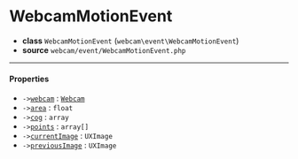 # WebcamMotionEvent

- **class** `WebcamMotionEvent` (`webcam\event\WebcamMotionEvent`)
- **source** `webcam/event/WebcamMotionEvent.php`

---

#### Properties

- `->`[`webcam`](#prop-webcam) : [`Webcam`](https://github.com/jphp-group/jphp-webcam-ext/api-docs/classes/webcam/Webcam.md)
- `->`[`area`](#prop-area) : `float`
- `->`[`cog`](#prop-cog) : `array`
- `->`[`points`](#prop-points) : `array[]`
- `->`[`currentImage`](#prop-currentimage) : `UXImage`
- `->`[`previousImage`](#prop-previousimage) : `UXImage`